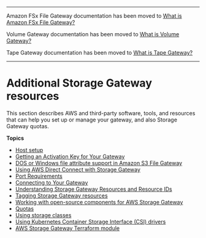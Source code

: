 --------

Amazon FSx File Gateway documentation has been moved to [What is Amazon FSx File Gateway?](https://docs.aws.amazon.com/filegateway/latest/filefsxw/WhatIsStorageGateway.html)

Volume Gateway documentation has been moved to [What is Volume Gateway?](https://docs.aws.amazon.com/storagegateway/latest/vgw/WhatIsStorageGateway.html)

Tape Gateway documentation has been moved to [What is Tape Gateway?](https://docs.aws.amazon.com/storagegateway/latest/tgw/WhatIsStorageGateway.html)

--------

# Additional Storage Gateway resources<a name="Resources"></a>

This section describes AWS and third\-party software, tools, and resources that can help you set up or manage your gateway, and also Storage Gateway quotas\.

**Topics**
+ [Host setup](resource-vm-setup.md)
+ [Getting an Activation Key for Your Gateway](get-activation-key.md)
+ [DOS or Windows file attribute support in Amazon S3 File Gateway](s3-dos-attribute-support.md)
+ [Using AWS Direct Connect with Storage Gateway](using-dx.md)
+ [Port Requirements](Resource_Ports.md)
+ [Connecting to Your Gateway](getting-ip-address.md)
+ [Understanding Storage Gateway Resources and Resource IDs](storage-gateway-resource-id.md)
+ [Tagging Storage Gateway resources](tagging-resources-common.md)
+ [Working with open\-source components for AWS Storage Gateway](AboutAWSStorageGatewaySoftware.md)
+ [Quotas](fgw-quotas.md)
+ [Using storage classes](storage-classes.md)
+ [Using Kubernetes Container Storage Interface \(CSI\) drivers](using-csi-drivers.md)
+ [AWS Storage Gateway Terraform module](sgw-terraform.md)
